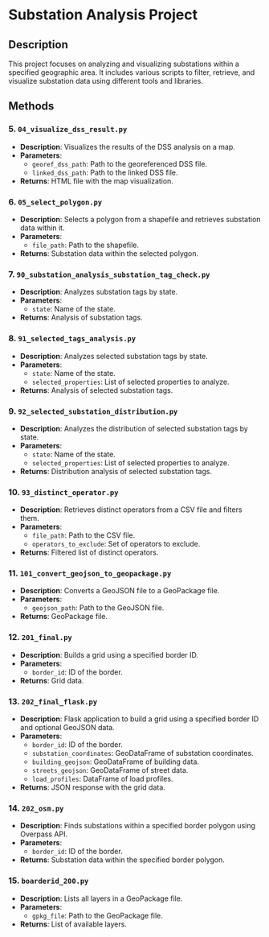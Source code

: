 # Substation Analysis Project

## Description
This project focuses on analyzing and visualizing substations within a specified geographic area. It includes various scripts to filter, retrieve, and visualize substation data using different tools and libraries.

## Methods

### 5. `04_visualize_dss_result.py`
- **Description**: Visualizes the results of the DSS analysis on a map.
- **Parameters**: 
  - `georef_dss_path`: Path to the georeferenced DSS file.
  - `linked_dss_path`: Path to the linked DSS file.
- **Returns**: HTML file with the map visualization.

### 6. `05_select_polygon.py`
- **Description**: Selects a polygon from a shapefile and retrieves substation data within it.
- **Parameters**: 
  - `file_path`: Path to the shapefile.
- **Returns**: Substation data within the selected polygon.

### 7. `90_substation_analysis_substation_tag_check.py`
- **Description**: Analyzes substation tags by state.
- **Parameters**: 
  - `state`: Name of the state.
- **Returns**: Analysis of substation tags.

### 8. `91_selected_tags_analysis.py`
- **Description**: Analyzes selected substation tags by state.
- **Parameters**: 
  - `state`: Name of the state.
  - `selected_properties`: List of selected properties to analyze.
- **Returns**: Analysis of selected substation tags.

### 9. `92_selected_substation_distribution.py`
- **Description**: Analyzes the distribution of selected substation tags by state.
- **Parameters**: 
  - `state`: Name of the state.
  - `selected_properties`: List of selected properties to analyze.
- **Returns**: Distribution analysis of selected substation tags.

### 10. `93_distinct_operator.py`
- **Description**: Retrieves distinct operators from a CSV file and filters them.
- **Parameters**: 
  - `file_path`: Path to the CSV file.
  - `operators_to_exclude`: Set of operators to exclude.
- **Returns**: Filtered list of distinct operators.

### 11. `101_convert_geojson_to_geopackage.py`
- **Description**: Converts a GeoJSON file to a GeoPackage file.
- **Parameters**: 
  - `geojson_path`: Path to the GeoJSON file.
- **Returns**: GeoPackage file.

### 12. `201_final.py`
- **Description**: Builds a grid using a specified border ID.
- **Parameters**: 
  - `border_id`: ID of the border.
- **Returns**: Grid data.

### 13. `202_final_flask.py`
- **Description**: Flask application to build a grid using a specified border ID and optional GeoJSON data.
- **Parameters**: 
  - `border_id`: ID of the border.
  - `substation_coordinates`: GeoDataFrame of substation coordinates.
  - `building_geojson`: GeoDataFrame of building data.
  - `streets_geojson`: GeoDataFrame of street data.
  - `load_profiles`: DataFrame of load profiles.
- **Returns**: JSON response with the grid data.

### 14. `202_osm.py`
- **Description**: Finds substations within a specified border polygon using Overpass API.
- **Parameters**: 
  - `border_id`: ID of the border.
- **Returns**: Substation data within the specified border polygon.

### 15. `boarderid_200.py`
- **Description**: Lists all layers in a GeoPackage file.
- **Parameters**: 
  - `gpkg_file`: Path to the GeoPackage file.
- **Returns**: List of available layers.

